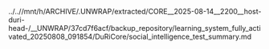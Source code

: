 ../..//mnt/h/ARCHIVE/.UNWRAP/extracted/CORE__2025-08-14__2200__host-duri-head-/__UNWRAP/37cd7f6acf/backup_repository/learning_system_fully_activated_20250808_091854/DuRiCore/social_intelligence_test_summary.md